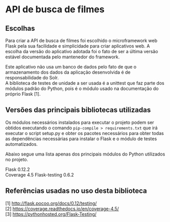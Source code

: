 # API de busca de filmes

## Escolhas

Para criar a API de busca de filmes foi escolhido o microframework web Flask pela sua facilidade e simplicidade para criar aplicativos web.
A escolha da versão do aplicativo adotada foi o fato de ser a última versão estável documentada pelo mantenedor do framework.

Este aplicativo não usa um banco de dados pelo fato de que o armazenamento dos dados da aplicação desenvolvida é de responsabilidade do Solr.  
A biblioteca de testes de unidade a ser usada é a unittest que faz parte dos módulos padrão do Python, pois é o módulo usado na documentação do próprio Flask [1].

## Versões das principais bibliotecas utilizadas

Os módulos necessários instalados para executar o projeto podem ser obtidos executando o comando `pip-compile > requirements.txt` que irá executar o script setup.py e obter os pacotes necessários para obter todas as dependências necessárias para instalar o Flask e o módulo de testes automatizados.

Abaixo segue uma lista apenas dos principais módulos do Python utilizados no projeto.

Flask 0.12.2  
Coverage 4.5
Flask-testing 0.6.2

## Referências usadas no uso desta biblioteca

[1] http://flask.pocoo.org/docs/0.12/testing/  
[2] https://coverage.readthedocs.io/en/coverage-4.5/  
[3] https://pythonhosted.org/Flask-Testing/  
